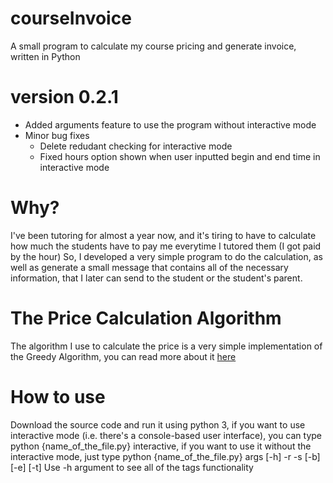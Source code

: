 # courseInvoice
A small program to calculate my course pricing and generate invoice, written in Python

# version 0.2.1
- Added arguments feature to use the program without interactive mode
- Minor bug fixes
  - Delete redudant checking for interactive mode
  - Fixed hours option shown when user inputted begin and end time in interactive mode

# Why?
I've been tutoring for almost a year now, and it's tiring to have to calculate how much the students have to pay me everytime I tutored them (I got paid by the hour)
So, I developed a very simple program to do the calculation, as well as generate a small message that contains all of the necessary information, that I later can send
to the student or the student's parent.

# The Price Calculation Algorithm
The algorithm I use to calculate the price is a very simple implementation of the Greedy Algorithm, you can read more about it [here](https://www.geeksforgeeks.org/greedy-algorithms/)

# How to use
Download the source code and run it using python 3, if you want to use interactive mode (i.e. there's a console-based user interface), you can type 
python {name_of_the_file.py} interactive, if you want to use it without the interactive mode, just type python {name_of_the_file.py} args [-h] -r  -s  [-b] [-e] [-t]
Use -h argument to see all of the tags functionality
